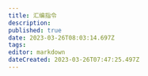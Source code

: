 ```yaml
---
title: 汇编指令
description: 
published: true
date: 2023-03-26T08:03:14.697Z
tags: 
editor: markdown
dateCreated: 2023-03-26T07:47:25.497Z
---
```

